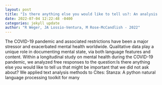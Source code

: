 ```yaml
--- 
layout: post 
title: "Is there anything else you would like to tell us?: An analysis of language features in text responses to a study on mental health during the COVID-19 pandemic" 
date: 2022-07-04 12:22:48 -0400 
categories: jekyll update 
author: "R Weger, JA Lossio-Ventura, M Rose-McCandlish - 2022" 
--- 
```

The COVID-19 pandemic and associated restrictions have been a major stressor and exacerbated mental health worldwide. Qualitative data play a unique role in documenting mental state, via both language features and content. Within a longitudinal study on mental health during the COVID-19 pandemic, we analyzed free responses to the question:Is there anything else you would like to tell us that might be important that we did not ask about? We applied text analysis methods to Cites: Stanza: A python natural language processing toolkit for many